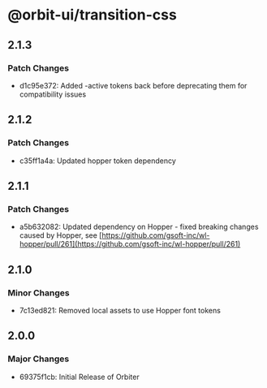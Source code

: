 # @orbit-ui/transition-css

## 2.1.3

### Patch Changes

- d1c95e372: Added -active tokens back before deprecating them for compatibility issues

## 2.1.2

### Patch Changes

- c35ff1a4a: Updated hopper token dependency

## 2.1.1

### Patch Changes

- a5b632082: Updated dependency on Hopper - fixed breaking changes caused by Hopper, see [https://github.com/gsoft-inc/wl-hopper/pull/261](https://github.com/gsoft-inc/wl-hopper/pull/261)

## 2.1.0

### Minor Changes

- 7c13ed821: Removed local assets to use Hopper font tokens

## 2.0.0

### Major Changes

- 69375f1cb: Initial Release of Orbiter
